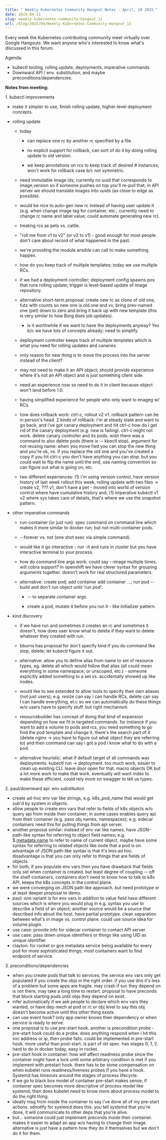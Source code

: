 ```yaml
---
title: " Weekly Kubernetes Community Hangout Notes - April, 10 2015 "
date: 2015-04-11
slug: weekly-kubernetes-community-hangout_11
url: /blog/2015/04/Weekly-Kubernetes-Community-Hangout_11
---
```

Every week the Kubernetes contributing community meet virtually over Google Hangouts. We want anyone who's interested to know what's discussed in this forum.

Agenda:  

* kubectl tooling, rolling update, deployments, imperative commands.
* Downward API / env. substitution, and maybe preconditions/dependencies.


**Notes from meeting:**  

1\. kubectl improvements

* make it simpler to use, finish rolling update, higher-level deployment concepts.
* rolling update

    * today
        * can replace one rc by another rc specified by a file.

        * no explicit support for rollback, can sort of do it by doing rolling update to old version.

        * we keep annotations on rcs to keep track of desired # instances; won't work for rollback case b/c not symmetric.

    * need immutable image ids; currently no uuid that corresponds to image,version so if someone pushes on top you'll re-pull that; in API server we should translate images into uuids (as close to edge as possible).

    * would be nice to auto-gen new rc instead of having user update it (e.g. when change image tag for container, etc.; currently need to change rc name and label value; could automate generating new rc).

    * treating rcs as pets vs. cattle.

    * "roll me from v1 to v2" (or v2 to v1) - good enough for most people. don't care about record of what happened in the past.

    * we're providing the module ansible can call to make something happen.

    * how do you keep track of multiple templates; today we use multiple RCs.

    * if we had a deployment controller; deployment config spawns pos that runs rolling update; trigger is level-based update of image repository.

    * alternative short-term proposal: create new rc as clone of old one, futz with counts so new one is old one and vv, bring prev-named one (pet) down to zero and bring it back up with new template (this is very similar to how Borg does job updates).
        * is it worthwhile if we want to have the deployments anyway? Yes b/c we have lots of concepts already; need to simplify.

    * deployment controller keeps track of multiple templates which is what you need for rolling updates and canaries.

    * only reason for new thing is to move the process into the server instead of the client?

    * may not need to make it an API object; should provide experience where it's not an API object and is just something client side.

    * need an experience now so need to do it in client because object won't land before 1.0.

    * having simplified experience for people who only want to enageg w/ RCs.

    * how does rollback work: ctrl-c, rollout v2 v1. rollback pattern can be in person's head. 2 kinds of rollback: i'm at steady state and want to go back, and i've got canary deployment and hit ctrl-c how do i get rid of the canary deployment (e.g. new is failing). ctrl-c might not work. delete canary controller and its pods. wish there was a command to also delete pods (there is -- kbectl stop). argument for not reusing name: when you move fwd you can stop the new thing and you're ok, vs. if you replace the old one and you've created a copy if you hit ctrl-c you don't have anything you can stop. but you could wait to flip the name until the end, use naming convention so can figure out what is going on, etc.

    * two different experiences: (1) i'm using version control, have version history of last week rollout this week, rolling update with two files -> create v2, ??? v1, don't have a pet - moved into world of version control where have cumulative history and; (1) imperative kubectl v1 v2 where sys takes care of details, that's where we use the snapshot pattern.

* other imperative commands

    * run-container (or just run): spec command on command line which makes it more similar to docker run; but not multi-container pods.

    * \--forever vs. not (one shot exec via simple command).

    * would like it go interactive - run -it and runs in cluster but you have interactive terminal to your process.

    * how do command line args work. could say --image multiple times. will cobra support? in openshift we have clever syntax for grouping arguments together. doesn't work for real structured parameters.

    * alternative: create pod; add container add container ...; run pod -- build and don't run object until 'run pod'.

        * \-- to separate container args.

        * create a pod, mutate it before you run it - like initializer pattern.
* kind discovery

    * if we have run and sometimes it creates an rc and sometimes it doesn't, how does user know what to delete if they want to delete whatever they created with run.

    * bburns has proposal for don't specify kind if you do command like stop, delete; let kubectl figure it out.

    * alternative: allow you to define alias from name to set of resource types, eg. delete all which would follow that alias (all could mean everything in some namespace, or unscoped, etc.) - someone explicitly added something to a set vs. accidentally showed up like nodes.

    * would like to see extended to allow tools to specify their own aliases (not just users); e.g. resize can say i can handle RCs, delete can say I can handle everything, et.c so we can automatically do these things w/o users have to specify stuff. but right mechanism.

    * resourcebuilder has concept of doing that kind of expansion depending on how we fit in targeted commands. for instance if you want to add a volume to pods and rcs, you need something to go find the pod template and change it. there's the search part of it (delete nginx -> you have to figure out what object they are referring to) and then command can say i got a pod i know what to do with a pod.

    * alternative heuristic: what if default target of all commands was deployments. kubectl run -> deployment. too much work, easier to clean up existing CLI. leave door open for that. macro objects OK but a lot more work to make that work. eventually will want index to make these efficient. could rely more on swagger to tell us types.

2\. paul/downward api: env substitution

  * create ad-hoc env var like strings, e.g. k8s_pod_name that would get sub'd by system in objects.
  * allow people to create env vars that refer to fields of k8s objects w/o query api from inside their container; in some cases enables query api from their container (e.g. pass obj names, namespaces); e.g. sidecar containers need this for pulling things from api server.
  * another proposal similar: instead of env var like names, have JSON-path-like syntax for referring to object field names; e.g. $.[metadata.name][1] to refer to name of current object, maybe have some syntax for referring to related objects like node that a pod is on. advantage of JSON path-like syntax is that it's less ad hoc. disadvantage is that you can only refer to things that are fields of objects.
  * for both, if you populate env vars then you have drawback that fields only set when container is created. but least degree of coupling -- off the shelf containers, containers don't need to know how to talk to k8s API. keeps the k8s concepts in the control plane.
  * we were converging on JSON path like approach. but need prototype or at least deeper proposal to demo.
  * paul: one variant is for env vars in addition to value field have different sources which is where you would plug in e.g. syntax you use to describe a field of an object; another source would be a source that described info about the host. have partial prototype. clean separation between what's in image vs. control plane. could use source idea for volume plugin.
  * use case: provide info for sidecar container to contact API server.
  * use case: pass down unique identifiers or things like using UID as unique identifier.
  * clayton: for rocket or gce metadata service being available for every pod for more sophisticated things; most containers want to find endpoint of service.

3\. preconditions/dependencies

* when you create pods that talk to services, the service env vars only get populated if you create the objs in the right order. if you use dns it's less of a problem but some apps are fragile. may crash if svc they depend on is not there, may take a long time to restart. proposal to have preconds that block starting pods until objs they depend on exist.
* infer automatically if we ask people to declare which env vars they wanted, or have dep mech at pod or rc or obj level to say this obj doesn't become active until this other thing exists.
* can use event hook? only app owner knows their dependency or when service is ready to serve.
* one proposal is to use pre-start hook. another is precondition probe - pre-start hook could do a probe. does anything respond when i hit this svc address or ip, then probe fails. could be implemented in pre-start hook. more useful than post-start. is part of rkt spec. has stages 0, 1, 2. hard to do in docker today, easy in rocket.
* pre-start hook in container: how will affect readiness probe since the container might have a lock until some arbitrary condition is met if you implement with prestart hook. there has to be some compensation on when kubelet runs readiness/liveness probes if you have a hook. Systemd has timeouts around the stages of process lifecycle.
* if we go to black box model of container pre-start makes sense; if container spec becomes more descriptive of process model like systemd, then does kubelet need to know more about process model to do the right thing.
* ideally msg from inside the container to say i've done all of my pre-start actions. sdnotify for systemd does this. you tell systemd that you're done, it will communicate to other deps that you're alive.
* but... someone could just implement preconds inside their container. makes it easier to adapt an app w/o having to change their image. alternative is just have a pattern how they do it themselves but we don't do it for them.

[1]: http://metadata.name/
